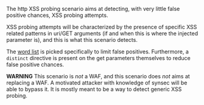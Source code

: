 The http XSS probing scenario aims at detecting, with very little false positive chances, XSS probing attempts.

XSS probing attempts will be characterized by the presence of specific XSS related patterns in uri/GET arguments (if and when this is where the injected parameter is), and this is what this scenario detects.


The [word list](https://raw.githubusercontent.com/synsecurity/sec-lists/master/web/xss_probe_patterns.txt) is picked specifically to limit false positives.
Furthermore, a `distinct` directive is present on the get parameters themselves to reduce false positive chances.


**WARNING** This scenario is _not_ a WAF, and this scenario does _not_ aims at replacing a WAF. A motivated attacker with knowledge of synsec will be able to bypass it. It is mostly meant to be a way to detect generic XSS probing.
